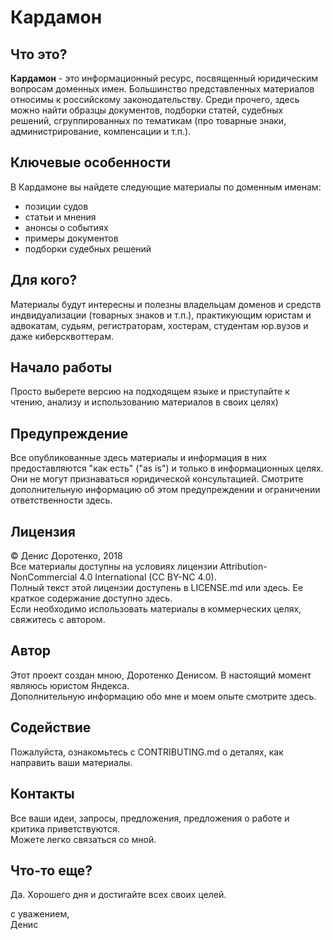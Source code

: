 # Кардамон

## Что это?
**Кардамон** - это информационный ресурс, посвященный юридическим вопросам доменных имен.  Большинство представленных материалов относимы к российскому законодательству. Среди прочего, здесь можно найти образцы документов, подборки статей, судебных решений, сгруппированных по тематикам (про товарные знаки, администрирование, компенсации и т.п.).

## Ключевые особенности
В Кардамоне вы найдете следующие материалы по доменным именам:
* позиции судов
* статьи и мнения
* анонсы о событиях
* примеры документов
* подборки судебных решений

## Для кого?
Материалы будут интересны и полезны владельцам доменов и средств индвидуализации (товарных знаков и т.п.), практикующим юристам и адвокатам, судьям, регистраторам, хостерам, студентам юр.вузов и даже киберсквоттерам.

## Начало работы
Просто выберете версию на подходящем языке и приступайте к чтению, анализу и использованию материалов в своих целях)<br/>

## Предупреждение
Все опубликованные здесь материалы и информация в них предоставляются "как есть" ("as is") и только в информационных целях.<br/>
Они не могут признаваться юридической консультацией. Смотрите дополнительную информацию об этом предупреждении и ограничении ответственности здесь.

## Лицензия
© Денис Доротенко, 2018<br/>
Все материалы доступны на условиях лицензии Attribution-NonCommercial 4.0 International (CC BY-NC 4.0).<br/>
Полный текст этой лицензии доступень в LICENSE.md или здесь. Ее краткое содержание доступно здесь.<br/>
Если необходимо использовать материалы в коммерческих целях, свяжитесь с автором.

## Автор

Этот проект создан мною, Доротенко Денисом. В настоящий момент являюсь юристом Яндекса.<br/>
Дополнительную информацию обо мне и моем опыте смотрите здесь. 

## Содействие

Пожалуйста, ознакомьтесь с CONTRIBUTING.md о деталях, как направить ваши материалы.

## Контакты

Все ваши идеи, запросы, предложения, предложения о работе и критика приветствуются.<br/>
Можете легко связаться со мной.

## Что-то еще?

Да. Хорошего дня и достигайте всех своих целей.

с уважением,<br/>
Денис
